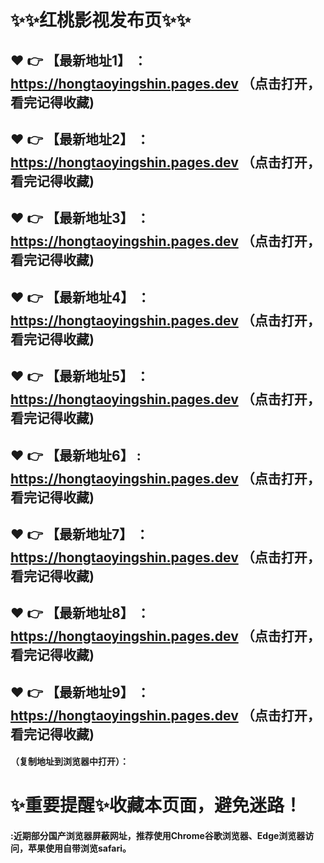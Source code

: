 # :sparkles::sparkles:红桃影视发布页:sparkles::sparkles:

 :heart: :point_right: 【最新地址1】 ：https://hongtaoyingshin.pages.dev （点击打开，看完记得收藏)
 ------
 :heart: :point_right: 【最新地址2】 ：https://hongtaoyingshin.pages.dev  （点击打开，看完记得收藏)
 ------
 :heart: :point_right: 【最新地址3】 ：https://hongtaoyingshin.pages.dev  （点击打开，看完记得收藏)
 ------
 :heart: :point_right: 【最新地址4】 ：https://hongtaoyingshin.pages.dev （点击打开，看完记得收藏)
 ------
 :heart: :point_right: 【最新地址5】 ：https://hongtaoyingshin.pages.dev （点击打开，看完记得收藏)
 ------
 :heart: :point_right: 【最新地址6】 : https://hongtaoyingshin.pages.dev  （点击打开，看完记得收藏)
 ------
 :heart: :point_right: 【最新地址7】 ：https://hongtaoyingshin.pages.dev （点击打开，看完记得收藏)
 ------
 :heart: :point_right: 【最新地址8】 ：https://hongtaoyingshin.pages.dev  （点击打开，看完记得收藏)
 ------
 :heart: :point_right: 【最新地址9】 ：https://hongtaoyingshin.pages.dev （点击打开，看完记得收藏)
  ------

  
#### （复制地址到浏览器中打开）：
# :sparkles:重要提醒:sparkles:收藏本页面，避免迷路！
#### :近期部分国产浏览器屏蔽网址，推荐使用Chrome谷歌浏览器、Edge浏览器访问，苹果使用自带浏览safari。

